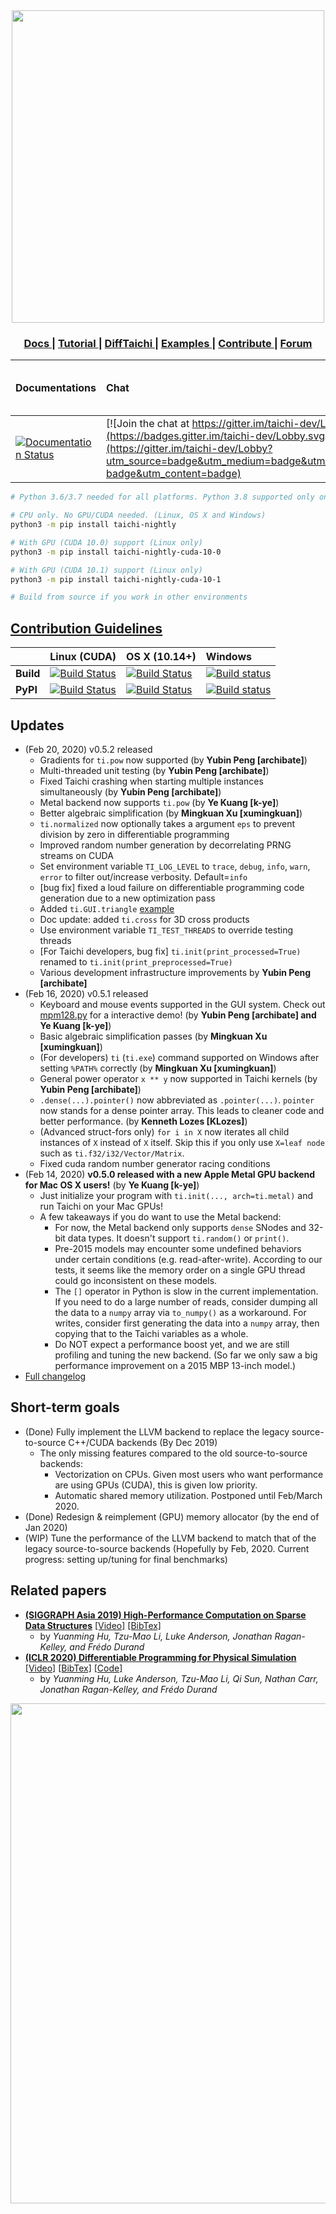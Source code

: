 <div align="center">
  <img width="500px" src="https://github.com/yuanming-hu/taichi/raw/master/misc/logo.png">
  <h3> <a href="https://taichi.readthedocs.io/en/latest/"> Docs </a> | <a href="https://taichi.readthedocs.io/en/latest/hello.html"> Tutorial </a> | <a href="https://github.com/yuanming-hu/difftaichi"> DiffTaichi </a> | <a href="https://github.com/yuanming-hu/taichi/tree/master/examples"> Examples </a> | <a href="https://taichi.readthedocs.io/en/latest/contributor_guide.html"> Contribute </a> | <a href="https://forum.taichi.graphics/"> Forum </a> </h3>
</div>        

| **Documentations** | **Chat** | taichi-nightly | taichi-nightly-cuda-10-0 | taichi-nightly-cuda-10-1 |
|:-----|:-----|:----|:----|:----|
| [![Documentation Status](https://readthedocs.org/projects/taichi/badge/?version=latest)](http://taichi.readthedocs.io/en/latest/?badge=latest) | [![Join the chat at https://gitter.im/taichi-dev/Lobby](https://badges.gitter.im/taichi-dev/Lobby.svg)](https://gitter.im/taichi-dev/Lobby?utm_source=badge&utm_medium=badge&utm_campaign=pr-badge&utm_content=badge) | [![Downloads](https://pepy.tech/badge/taichi-nightly)](https://pepy.tech/project/taichi-nightly) | [![Downloads](https://pepy.tech/badge/taichi-nightly-cuda-10-0)](https://pepy.tech/project/taichi-nightly-cuda-10-0) | [![Downloads](https://pepy.tech/badge/taichi-nightly-cuda-10-1)](https://pepy.tech/project/taichi-nightly-cuda-10-1) |

```bash
# Python 3.6/3.7 needed for all platforms. Python 3.8 supported only on OS X and Windows

# CPU only. No GPU/CUDA needed. (Linux, OS X and Windows)
python3 -m pip install taichi-nightly

# With GPU (CUDA 10.0) support (Linux only)
python3 -m pip install taichi-nightly-cuda-10-0

# With GPU (CUDA 10.1) support (Linux only)
python3 -m pip install taichi-nightly-cuda-10-1

# Build from source if you work in other environments
```

## [Contribution Guidelines](https://taichi.readthedocs.io/en/latest/contributor_guide.html)

|| **Linux (CUDA)** | **OS X (10.14+)** | **Windows** |
|:------|:-----|:-----|:-----|
|**Build**|[![Build Status](http://f11.csail.mit.edu:8080/job/taichi/badge/icon)](http://f11.csail.mit.edu:8080/job/taichi/)| [![Build Status](https://travis-ci.com/taichi-dev/taichi.svg?branch=master)](https://travis-ci.com/taichi-dev/taichi) | [![Build status](https://ci.appveyor.com/api/projects/status/yxm0uniin8xty4j7/branch/master?svg=true)](https://ci.appveyor.com/project/yuanming-hu/taichi/branch/master)|
|**PyPI**|[![Build Status](https://travis-ci.com/yuanming-hu/taichi-wheels-test.svg?branch=master)](https://travis-ci.com/yuanming-hu/taichi-wheels-test)|[![Build Status](https://travis-ci.com/yuanming-hu/taichi-wheels-test.svg?branch=master)](https://travis-ci.com/yuanming-hu/taichi-wheels-test)|[![Build status](https://ci.appveyor.com/api/projects/status/39ar9wa8yd49je7o?svg=true)](https://ci.appveyor.com/project/IteratorAdvance/taichi-wheels-test)|

## Updates
- (Feb  20, 2020) v0.5.2 released
   - Gradients for `ti.pow` now supported (by **Yubin Peng [archibate]**)
   - Multi-threaded unit testing (by **Yubin Peng [archibate]**)
   - Fixed Taichi crashing when starting multiple instances simultaneously (by **Yubin Peng [archibate]**)
   - Metal backend now supports `ti.pow` (by **Ye Kuang [k-ye]**)
   - Better algebraic simplification (by **Mingkuan Xu [xumingkuan]**)
   - `ti.normalized` now optionally takes a argument `eps` to prevent division by zero in differentiable programming
   - Improved random number generation by decorrelating PRNG streams on CUDA
   - Set environment variable `TI_LOG_LEVEL` to `trace`, `debug`, `info`, `warn`, `error` to filter out/increase verbosity. Default=`info`
   - [bug fix] fixed a loud failure on differentiable programming code generation due to a new optimization pass
   - Added `ti.GUI.triangle` [example](https://github.com/taichi-dev/taichi/blob/master/misc/test_gui.py#L11)
   - Doc update: added `ti.cross` for 3D cross products
   - Use environment variable `TI_TEST_THREADS` to override testing threads
   - [For Taichi developers, bug fix] `ti.init(print_processed=True)` renamed to `ti.init(print_preprocessed=True)`
   - Various development infrastructure improvements by **Yubin Peng [archibate]**
- (Feb  16, 2020) v0.5.1 released
   - Keyboard and mouse events supported in the GUI system. Check out [mpm128.py](https://github.com/taichi-dev/taichi/blob/4f5cc09ae0e35a47ad71fdc582c1ecd5202114d8/examples/mpm128.py) for a interactive demo! (by **Yubin Peng [archibate] and Ye Kuang [k-ye]**)
   - Basic algebraic simplification passes (by **Mingkuan Xu [xumingkuan]**)
   - (For developers) `ti` (`ti.exe`) command supported on Windows after setting `%PATH%` correctly (by **Mingkuan Xu [xumingkuan]**)
   - General power operator `x ** y` now supported in Taichi kernels (by **Yubin Peng [archibate]**)
   - `.dense(...).pointer()` now abbreviated as `.pointer(...)`. `pointer` now stands for a dense pointer array. This leads to cleaner code and better performance. (by **Kenneth Lozes [KLozes]**)
   - (Advanced struct-fors only) `for i in X` now iterates all child instances of `X` instead of `X` itself. Skip this if you only use `X=leaf node` such as `ti.f32/i32/Vector/Matrix`.
   - Fixed cuda random number generator racing conditions
- (Feb  14, 2020) **v0.5.0 released with a new Apple Metal GPU backend for Mac OS X users!** (by **Ye Kuang [k-ye]**)
   - Just initialize your program with `ti.init(..., arch=ti.metal)` and run Taichi on your Mac GPUs!
   - A few takeaways if you do want to use the Metal backend:
     - For now, the Metal backend only supports `dense` SNodes and 32-bit data types. It doesn't support `ti.random()` or `print()`.
     - Pre-2015 models may encounter some undefined behaviors under certain conditions (e.g. read-after-write). According to our tests, it seems like the memory order on a single GPU thread could go inconsistent on these models.
     - The `[]` operator in Python is slow in the current implementation. If you need to do a large number of reads, consider dumping all the data to a `numpy` array via `to_numpy()` as a workaround. For writes, consider first generating the data into a `numpy` array, then copying that to the Taichi variables as a whole.
     - Do NOT expect a performance boost yet, and we are still profiling and tuning the new backend. (So far we only saw a big performance improvement on a 2015 MBP 13-inch model.)
- [Full changelog](changelog.md)

## Short-term goals
- (Done) Fully implement the LLVM backend to replace the legacy source-to-source C++/CUDA backends (By Dec 2019)
  - The only missing features compared to the old source-to-source backends:
    - Vectorization on CPUs. Given most users who want performance are using GPUs (CUDA), this is given low priority.
    - Automatic shared memory utilization. Postponed until Feb/March 2020.
- (Done) Redesign & reimplement (GPU) memory allocator (by the end of Jan 2020)
- (WIP) Tune the performance of the LLVM backend to match that of the legacy source-to-source backends (Hopefully by Feb, 2020. Current progress: setting up/tuning for final benchmarks)

## Related papers
- [**(SIGGRAPH Asia 2019) High-Performance Computation on Sparse Data Structures**](http://taichi.graphics/wp-content/uploads/2019/09/taichi_lang.pdf) [[Video]](https://youtu.be/wKw8LMF3Djo) [[BibTex]](https://raw.githubusercontent.com/yuanming-hu/taichi/master/misc/taichi_bibtex.txt)
  - by *Yuanming Hu, Tzu-Mao Li, Luke Anderson, Jonathan Ragan-Kelley, and Frédo Durand*
- [**(ICLR 2020) Differentiable Programming for Physical Simulation**](https://arxiv.org/abs/1910.00935) [[Video]](https://www.youtube.com/watch?v=Z1xvAZve9aE) [[BibTex]](https://raw.githubusercontent.com/yuanming-hu/taichi/master/misc/difftaichi_bibtex.txt) [[Code]](https://github.com/yuanming-hu/difftaichi)
  - by *Yuanming Hu, Luke Anderson, Tzu-Mao Li, Qi Sun, Nathan Carr, Jonathan Ragan-Kelley, and Frédo Durand*

<div align="center">
  <img width="800px" src="https://github.com/taichi-dev/taichi/blob/master/docs/life_of_kernel_lowres.jpg">
</div>
